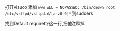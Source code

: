 打开visudo
添加
`www ALL = NOPASSWD: /bin/chown root /etc/vsftpd/vsftpd.d/[a-z0-9]*`
到sudoers

找到Default requiretty这一行,把他注释掉